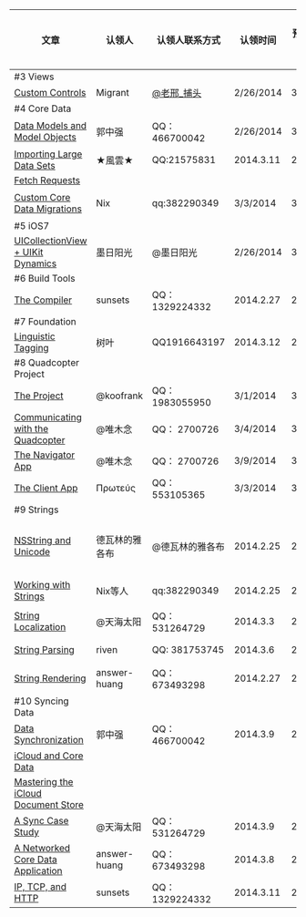 文章|认领人  |   认领人联系方式|认领时间|预计完成时间|是否完成|校对人|校对人联系方式|校对完成时间|已发布
---|-------|---------------|-------|-------|-------|-------|-------|-------|-------|
\#3 Views |
[Custom Controls](http://www.objc.io/issue-3/custom-controls.html)  | Migrant| [@老邢_捕头 ](http://weibo.com/u/2168385817?from=profile&wvr=5&loc=infdomain)    | 2/26/2014| 3/14/2014 | 是|无|无|无|是|
\#4 Core Data|
[Data Models and Model Objects](http://www.objc.io/issue-4/core-data-models-and-model-objects.html)|郭中强|QQ：466700042|2/26/2014|3/5/2014|是|方一雄|QQ：362862602|2014.3.9|是|
[Importing Large Data Sets](www.objc.io/issue-4/importing-large-data-sets-into-core-data.html)|★風雲★|QQ:21575831|2014.3.11|2014.3.17
[Fetch Requests](www.objc.io/issue-4/core-data-fetch-requests.html)|
[Custom Core Data Migrations](www.objc.io/issue-4/core-data-migration.html)|Nix|qq:382290349|3/3/2014|3/8/2014|是|方一雄|QQ：362862602|2014.3.11
\#5 iOS7|
[UICollectionView + UIKit Dynamics](www.objc.io/issue-5/collection-views-and-uidynamics.html)|墨日阳光|@墨日阳光|2/26/2014|3/7/2014|是|破土|QQ：546662815|3/9/2014|
\#6 Build Tools|
[The Compiler](www.objc.io/issue-6/compiler.html)|sunsets|QQ：1329224332|2014.2.27|2014.3.10|是|
\#7 Foundation|
[Linguistic Tagging](www.objc.io/issue-7/linguistic-tagging.html)|树叶|QQ1916643197|2014.3.12|2014.3.31|
\#8 Quadcopter Project|
[The Project](www.objc.io/issue-8/the-quadcopter-project.html)|@koofrank|QQ：1983055950|3/1/2014|3/8/2014|是|
[Communicating with the Quadcopter](www.objc.io/issue-8/communicating-with-the-quadcopter.html)|@唯木念|QQ： 2700726|3/4/2014|3/8/2014|是|
[The Navigator App](www.objc.io/issue-8/the-quadcopter-navigator-app.html)|@唯木念|QQ： 2700726|3/9/2014|3/13/2014|
[The Client App](www.objc.io/issue-8/the-quadcopter-client-app.html)|Πρωτεύς|QQ：553105365|3/3/2014|3/10/2014|是|
\#9 Strings|
[NSString and Unicode](www.objc.io/issue-9/unicode.html)|德瓦林的雅各布|@德瓦林的雅各布|2014.2.25|2014.3.7|是|德瓦林的雅各布|@德瓦林的雅各布|2014.3.8|是|
[Working with Strings](www.objc.io/issue-9/working-with-strings.html)|Nix等人|qq:382290349|2014.2.25|2014.3.3|是|喵一哈|QQ： 645625846|2014.3.4|是|
[String Localization](www.objc.io/issue-9/string-localization.html)|@天海太阳|QQ： 531264729|2014.3.3|2014.3.9|是|方一雄|QQ：362862602|
[String Parsing](www.objc.io/issue-9/string-parsing.html)|riven|QQ: 381753745|2014.3.6|2014.3.9|是|riven	|QQ: 381753745|2014.3.9|
[String Rendering](www.objc.io/issue-9/string-rendering.html)|answer-huang|QQ：673493298|2014.2.27|2014.2.28|是|方一雄|QQ：362862602|2014.3.1|是|
\#10 Syncing Data|
[Data Synchronization](www.objc.io/issue-10/data-synchronization.html)|郭中强|QQ：466700042|2014.3.9|2014.3.16|
[iCloud and Core Data](www.objc.io/issue-10/icloud-core-data.html)|
[Mastering the iCloud Document Store](www.objc.io/issue-10/icloud-document-store.html)|
[A Sync Case Study](www.objc.io/issue-10/sync-case-study.html)|@天海太阳|QQ： 531264729|2014.3.9|2014.3.16|
[A Networked Core Data Application](www.objc.io/issue-10/networked-core-data-application.html)|answer-huang|QQ：673493298|2014.3.8|2014.3.9|是|
[IP, TCP, and HTTP](www.objc.io/issue-10/ip-tcp-http.html)|sunsets|QQ：1329224332|2014.3.11|2014.3.19
